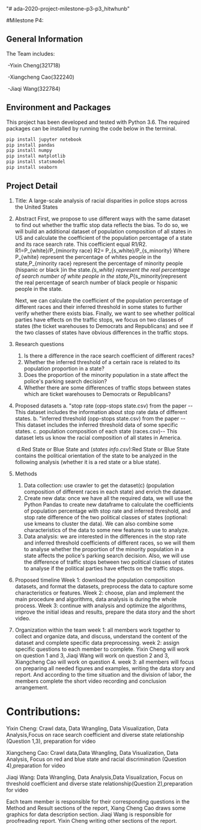 "# ada-2020-project-milestone-p3-p3_hitwhunb" 

#Milestone P4:

## General Information

The Team includes:

​	-Yixin Cheng(321718)

​	-Xiangcheng Cao(322240)

​	-Jiaqi Wang(322784)

## Environment and Packages
This project has been developed and tested with Python 3.6. The required packages can be installed by running the code below in the terminal.

```bash
pip install jupyter notebook
pip install pandas
pip install numpy
pip install matplotlib
pip install statsmodel
pip install seaborn
```



## Project Detail


1. Title: A large-scale analysis of racial disparities in police stops across the United States

2. Abstract
   First, we propose to use different ways with the same dataset to find out whether the traffic stop data reflects the bias. To do so, we will build an additional  dataset of population composition of all states in US and calculate the coefficient of the population percentage of a state and its race search rate. This coefficient equal R1/R2.  R1=P_{white}/P_{minority race} R2= P_{s_white}/P_{s_minority} Where P_{white} represent the percentage of whites people in the state,P_{minority race}  represent the percentage of minority people (hispanic or black )in the state._{s_white} represent the real percentage of search number of white people in the state,P_{s_minority}represent the real percentage of search number of black people or hispanic people in the state.

    Next, we can calculate the coefficient of the population percentage of different races  and their inferred threshold in some states to further verify whether there exists bias. Finally, we want to see whether political parties have effects on the traffic stops, we focus on two classes of states (the ticket warehouses to Democrats and Republicans) and see if the two classes of states have obvious differences in  the traffic stops.

3. Research questions
    1. Is there a difference in the race search coefficient of different races?
    2. Whether the inferred threshold of a certain race is related to its population proportion in a state?
    3. Does the proportion of the minority population in a state affect the police's parking search decision?
    4. Whether there are some differences of traffic stops between states which are ticket warehouses to Democrats or Republicans?

4. Proposed datasets
         a. "stop rate (opp-stops state.csv) from the paper -- This dataset includes the information about stop rate data of different states.
         b. "inferred threshold (opp-stops state.csv) from the paper -- This dataset includes the inferred threshold data of some specific states.
         c. population composition of each state (races.csv)-- This dataset lets us know the racial composition of all states in America.

   ​	 d.Red State or Blue State and (*states info.csv*):Red State or Blue State contains the political orientation of the state to be analyzed in the following analysis (whether it is a red state or a blue state).

5. Methods
    1. Data collection: use crawler to get the dataset(c) (population composition of different races in each state) and enrich the dataset.
    2. Create new data: once we have all the required data, we will use the Python Pandas to create new dataframe to calculate the coefficients of population  percentage with stop rate and inferred threshold, and stop rate difference of the two political classes of states (optional: use kmeans to cluster the data). We  can also combine some characteristics of the data to some new features to use to analyze.
    3. Data analysis: we are interested in the differences in the stop rate and inferred threshold coefficients of different races, so we will them to analyse whether the proportion of the minority population in a state affects the police's parking search decision. Also, we will use the difference of traffic stops between two political classes of states to analyse if the political parties have effects on the traffic stops.

6. Proposed timeline
     Week 1: download the population composition datasets, and format the datasets, preprocess the data to capture some characteristics or features. 
     Week 2: choose, plan and implement the main procedure and algorithms, data analysis is during the whole process.
     Week 3: continue with analysis and optimize the algorithms, improve the initial ideas and results, prepare the data story and the short video.

7. Organization within the team
    week 1: all members work together to collect and organize data, and discuss, understand the content of the dataset and complete specific data preprocessing.
    week 2: assign specific questions to each member to complete. Yixin Cheng will work on question 1 and 3, Jiaqi Wang will work on question 2 and 3, Xiangcheng  Cao will work on question 4.
    week 3: all members will focus on preparing all needed figures and examples, writing the data story and report. And according to the time situation and the  division of labor, the members complete the short video recording and conclusion arrangement.



# Contributions:

Yixin Cheng: Crawl data, Data Wrangling, Data Visualization, Data Analysis,Focus on race search coefficient and  diverse state relationship (Question 1,3), preparation for video

Xiangcheng Cao: Crawl data,Data Wrangling, Data Visualization,  Data Analysis, Focus on red and blue state and racial discrimination (Question 4),preparation for video

Jiaqi Wang: Data Wrangling, Data Analysis,Data Visualization,  Focus on threshold coefficient and diverse state relationship(Question 2),preparation for video

Each team member is responsible for their corresponding questions in the Method and Result sections of the report, Xiang Cheng Cao draws some graphics  for data description section. Jiaqi Wang is responsible for proofreading report.  Yixin Cheng writing other sections of the report.



